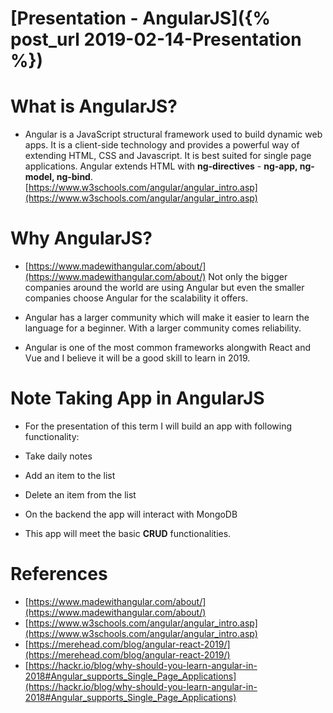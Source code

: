 # [Presentation - AngularJS]({% post_url 2019-02-14-Presentation %})

# What is AngularJS?
- Angular is a JavaScript structural framework used to build dynamic web apps. It is a client-side technology and provides a powerful way of extending HTML, CSS and Javascript. It is best suited for single page applications. Angular extends HTML with **ng-directives** - **ng-app, ng-model, ng-bind**. [https://www.w3schools.com/angular/angular_intro.asp](https://www.w3schools.com/angular/angular_intro.asp)

# Why AngularJS?

- [https://www.madewithangular.com/about/](https://www.madewithangular.com/about/)
Not only the bigger companies around the world are using Angular but even the smaller companies choose Angular for the scalability it offers.

- Angular has a larger community which will make it easier to learn the language for a beginner. With a larger community comes reliability. 

- Angular is one of the most common frameworks alongwith React and Vue and I believe it will be a good skill to learn in 2019. 

# Note Taking App in AngularJS

- For the presentation of this term I will build an app with following functionality:
 - Take daily notes
 - Add an item to the list
 - Delete an item from the list
 - On the backend the app will interact with MongoDB
 
- This app will meet the basic **CRUD** functionalities.
 

# References 
- [https://www.madewithangular.com/about/](https://www.madewithangular.com/about/)
- [https://www.w3schools.com/angular/angular_intro.asp](https://www.w3schools.com/angular/angular_intro.asp)
- [https://merehead.com/blog/angular-react-2019/](https://merehead.com/blog/angular-react-2019/)
- [https://hackr.io/blog/why-should-you-learn-angular-in-2018#Angular_supports_Single_Page_Applications](https://hackr.io/blog/why-should-you-learn-angular-in-2018#Angular_supports_Single_Page_Applications)




 
